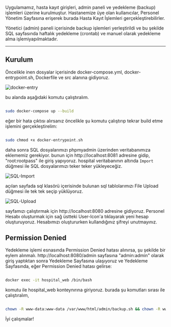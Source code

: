 

Uygulamamız, hasta kayıt girişleri, admin paneli ve yedekleme (backup) işlemleri üzerine kurulmuştur. Hastanemize üye olan kullanıcılar, Personel Yönetim Sayfasına erişerek burada Hasta Kayıt İşlemleri gerçekleştirebilirler. 

Yönetici (admin) paneli içerisinde backup işlemleri yerleştirildi ve bu şekilde SQL sayfasında haftalık yedekleme (crontab) ve manuel olarak yedekleme alma işlemiyapılmaktadır. 

--- 

## Kurulum
Öncelikle inen dosyalar içerisinde docker-compose.yml, docker-entrypoint.sh, Dockerfile ve src alanına gidiyoruz.

![docker-entry](/Hospital_Web_AppV2.0/Hospital-Web-APP-main/Asset/img/docker-entry.png)

bu alanda aşağıdaki komutu çalıştıralım.

```bash

sudo docker-compose up --build 

```

eğer bir hata çıktısı alırsanız öncelikle şu komutu çalıştırıp tekrar build etme işlemini gerçekleştirelim:

```bash

sudo chmod +x docker-entrypoint.sh

```

daha sonra SQL dosyalarımızı phpmyadmin üzerinden veritabanımıza eklememiz gerekiyor. bunun için http://localhost:8081 adresine gidip, "root:rootpass" ile giriş yapıyoruz. hospital veritabanının altında `Import` düğmesi ile SQL dosyalarımızı teker teker yükleyeceğiz. 

![SQL-Import](/Hospital_Web_AppV2.0/Hospital-Web-APP-main/Asset/img/SQL.png)

açılan sayfada sql klasörü içerisinde bulunan sql tablolarımızı File Upload düğmesi ile tek tek seçip yüklüyoruz.

![SQL-Upload](Hospital_Web_App-V2.0/Hospital-Web-APP-main/Asset/img/SQL-upload.png)

sayfamızı çalıştırmak için http://localhost:8080 adresine gidiyoruz. Personel Hesabı oluşturmak için sağ üstteki User-Icon'a tıklayarak yeni hesap oluşturuyoruz. Hesabımızı oluştururken kullandığınız şifreyi unutmayınız. 

## Permission Denied 
Yedekleme işlemi esnasında Permission Denied hatası alınırsa, şu şekilde bir eylem alınmalı.
http://localhost:8080/admin sayfasına "admin:admin" olarak giriş yaptıktan sonra Yedekleme Sayfasına ulaşıyoruz ve Yedekleme Sayfasında, eğer Permission Denied hatası gelirse:

```bash

docker exec -it hospital_web /bin/bash

```

komutu ile hospital_web konteynırına giriyoruz. burada şu komutları sırası ile çalıştıralım,

```bash

chown -R www-data:www-data /var/www/html/admin/backup.sh && chown -R www-data:www-data /var/www/html/admin/sql_backup && chown -R www-data:www-data /var/log/backup.log

```

İyi çalışmalar!